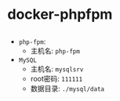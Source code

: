 # docker-phpfpm

##

 * `php-fpm`: 
   * 主机名: `php-fpm`
 * `MySQL`
    * 主机名: `mysqlsrv`
    * root密码: `111111`
    * 数据目录: `./mysql/data`
